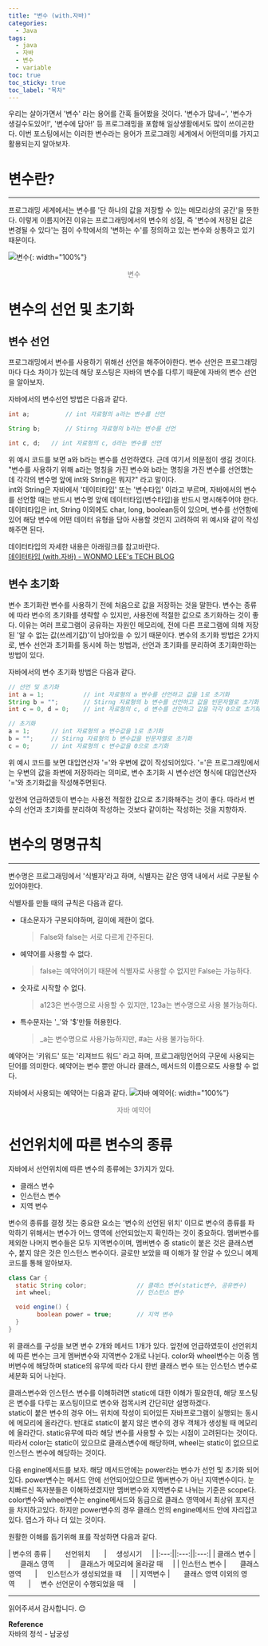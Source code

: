 ```yaml
---
title: "변수 (with.자바)"
categories:
  - Java
tags:
  - java
  - 자바
  - 변수
  - variable
toc: true
toc_sticky: true
toc_label: "목차"
---
```


우리는 살아가면서 '변수' 라는 용어를 간혹 들어봤을 것이다. '변수가 많네~', '변수가 생길수도있어!', '변수에 담아!' 등 프로그래밍을 포함해 일상생활에서도 많이 쓰이곤한다.
이번 포스팅에서는 이러한 변수라는 용어가 프로그래밍 세계에서 어떤의미를 가지고 활용되는지 알아보자.

# 변수란?
---
프로그래밍 세계에서는 변수를 '단 하나의 값을 저장할 수 있는 메모리상의 공간'을 뜻한다. 이렇게 이름지어진 이유는 프로그래밍에서의 변수의 성질, 즉 '변수에 저장된 값은 변경될 수 있다'는 점이 수학에서의 '변하는 수'를 정의하고 있는 변수와 상통하고 있기 때문이다.

![변수](/blog/assets/img/posts/20220722/variable.png "변수"){: width="100%"}
<div style="color: gray; text-align: center; margin-bottom: 30px;">변수</div> 

# 변수의 선언 및 초기화
## 변수 선언
프로그래밍에서 변수를 사용하기 위해선 선언을 해주어야한다. 변수 선언은 프로그래밍마다 다소 차이가 있는데 해당 포스팅은 자바의 변수를 다루기 때문에 자바의 변수 선언을 알아보자.  

자바에서의 변수선언 방법은 다음과 같다.
```java
int a;          // int 자료형의 a라는 변수를 선언

String b;       // Stirng 자료형의 b라는 변수를 선언

int c, d;   // int 자료형의 c, d라는 변수를 선언
```

위 예시 코드를 보면 a와 b라는 변수를 선언하였다. 근데 여기서 의문점이 생길 것이다. "변수를 사용하기 위해 a라는 명칭을 가진 변수와 b라는 명칭을 가진 변수를 선언했는데 각각의 변수명 앞에 int와 String은 뭐지?" 라고 말이다.  
int와 String은 자바에서 '데이터타입' 또는 '변수타입' 이라고 부르며, 자바에서의 변수를 선언할 때는 반드시 변수명 앞에 데이터타입(변수타입)을 반드시 명시해주어야 한다. 
데이터타입은 int, String 이외에도 char, long, boolean등이 있으며, 변수를 선언함에 있어 해당 변수에 어떤 데이터 유형을 담아 사용할 것인지 고려하여 위 예시와 같이 작성해주면 된다.  

데이터타입의 자세한 내용은 아래링크를 참고바란다.  
[데이터타입 (with.자바) - WONMO LEE's TECH BLOG](https://wonmolee.github.io/blog/java/what-is-variable-type-with-java)

## 변수 초기화
변수 초기화란 변수를 사용하기 전에 처음으로 값을 저장하는 것을 말한다. 변수는 종류에 따라 변수의 초기화를 생략할 수 있지만, 사용전에 적절한 값으로 초기화하는 것이 좋다. 이유는 여러 프로그램이 공유하는 자원인 메모리에, 전에 다른 프로그램에 의해 저장된 '알 수 없는 값(쓰레기값)'이 남아있을 수 있기 때문이다.
변수의 초기화 방법은 2가지로, 변수 선언과 초기화를 동시에 하는 방법과, 선언과 초기화를 분리하여 초기화만하는 방법이 있다.

자바에서의 변수 초기화 방법은 다음과 같다.
```java
// 선언 및 초기화
int a = 1;           // int 자료형의 a 변수를 선언하고 값을 1로 초기화
String b = "";       // Stirng 자료형의 b 변수를 선언하고 값을 빈문자열로 초기화
int c = 0, d = 0;    // int 자료형의 c, d 변수를 선언하고 값을 각각 0으로 초기화

// 초기화
a = 1;      // int 자료형의 a 변수값을 1로 초기화
b = "";     // Stirng 자료형의 b 변수값을 빈문자열로 초기화
c = 0;      // int 자료형의 c 변수값을 0으로 초기화
```

위 예시 코드를 보면 대입연산자 '='와 우변에 값이 작성되어있다. '='은 프로그래밍에서는 우변의 값을 좌변에 저장하라는 의미로, 변수 초기화 시 변수선언 형식에 대입연산자 '='와 초기화값을 작성해주면된다.  

앞전에 언급하였듯이 변수는 사용전 적절한 값으로 초기화해주는 것이 좋다. 따라서 변수의 선언과 초기화를 분리하여 작성하는 것보다 같이하는 작성하는 것을 지향하자.

# 변수의 명명규칙
---
변수명은 프로그래밍에서 '식별자'라고 하며, 식별자는 같은 영역 내에서 서로 구분될 수 있어야한다.

식별자를 만들 때의 규칙은 다음과 같다.
- 대소문자가 구분되야하며, 길이에 제한이 없다.
    >False와 false는 서로 다르게 간주된다.
- 예약어를 사용할 수 없다.
    >false는 예약어이기 때문에 식별자로 사용할 수 없지만 False는 가능하다.
- 숫자로 시작할 수 없다.
    >a123은 변수명으로 사용할 수 있지만, 123a는 변수명으로 사용 불가능하다.
- 특수문자는 '_'와 '$'만들 허용한다.
    >_a는 변수명으로 사용가능하지만, #a는 사용 불가능하다.

예약어는 '키워드' 또는 '리져브드 워드' 라고 하며, 프로그래밍언어의 구문에 사용되는 단어를 의미한다. 예약어는 변수 뿐만 아니라 클래스, 메서드의 이름으로도 사용할 수 없다. 

자바에서 사용되는 예약어는 다음과 같다.
![자바 예약어](/blog/assets/img/posts/20220722/java-reserved-word.png "자바 예약어"){: width="100%"}
<div style="color: gray; text-align: center; margin-bottom: 30px;">자바 예약어</div> 

# 선언위치에 따른 변수의 종류
자바에서 선언위치에 따른 변수의 종류에는 3가지가 있다.
- 클래스 변수
- 인스턴스 변수
- 지역 변수

변수의 종류를 결정 짓는 중요한 요소는 '변수의 선언된 위치' 이므로 변수의 종류를 파악하기 위해서는 변수가 어느 영역에 선언되었는지 확인하는 것이 중요하다. 멤버변수를 제외한 나머지 변수들은 모두 지역변수이며, 멤버변수 중 static이 붙은 것은 클래스변수, 붙지 않은 것은 인스턴스 변수이다. 글로만 보았을 때 이해가 잘 안갈 수 있으니 예제코드를 통해 알아보자.
```java
class Car {
  static String color;              // 클래스 변수(static변수, 공유변수)
  int wheel;                        // 인스턴스 변수

  void engine() {             
        boolean power = true;       // 지역 변수
  }
}
```
위 클래스를 구성을 보면 변수 2개와 메서드 1개가 있다. 앞전에 언급하였듯이 선언위치에 따른 변수는 크게 멤버변수와 지역변수 2개로 나뉜다. color와 wheel변수는 이중 멤버변수에 해당하며 statice의 유무에 따라 다시 한번 클래스 변수 또는 인스턴스 변수로 세분화 되어 나뉜다.  

클래스변수와 인스턴스 변수를 이해하려면 static에 대한 이해가 필요한데, 해당 포스팅은 변수를 다루는 포스팅이므로 변수와 접목시켜 간단히만 설명하겠다.  
static이 붙은 변수의 경우 어느 위치에 작성이 되어있든 자바프로그램이 실행되는 동시에 메모리에 올라간다. 반대로 static이 붙지 않은 변수의 경우 객체가 생성될 때 메모리에 올라간다.
static유무에 따라 해당 변수를 사용할 수 있는 시점이 고려된다는 것이다. 따라서 color는 static이 있으므로 클래스변수에 해당하며, wheel는 static이 없으므로 인스턴스 변수에 해당하는 것이다.

다음 engine메서드를 보자. 해당 메서드안에는 power라는 변수가 선언 및 초기화 되어있다. power변수는 메서드 안에 선언되어있으므로 멤버변수가 아닌 지역변수이다. 눈치빠르신 독자분들은 이해하셨겠지만 멤버변수와 지역변수로 나뉘는 기준은 scope다. color변수와 wheel변수는 engine메서드와 동급으로 클래스 영역에서 최상위 포지션을 차지하고있다. 하지만 power변수의 경우 클래스 안의 engine메서드 안에 자리잡고 있다. 뎁스가 하나 더 있는 것이다.

원활한 이해를 돕기위해 표를 작성하면 다음과 같다.

| 변수의 종류 | &nbsp;&nbsp;&nbsp;&nbsp;&nbsp;&nbsp;선언위치&nbsp;&nbsp;&nbsp;&nbsp;&nbsp;&nbsp; | &nbsp;&nbsp;&nbsp;&nbsp;생성시기&nbsp;&nbsp;&nbsp;&nbsp; |
|:---:||:---:||:---:|
| 클래스 변수 | &nbsp;&nbsp;&nbsp;&nbsp;&nbsp;&nbsp;클래스 영역&nbsp;&nbsp;&nbsp;&nbsp;&nbsp;&nbsp; | &nbsp;&nbsp;&nbsp;&nbsp;클래스가 메모리에 올라갈 때&nbsp;&nbsp;&nbsp;&nbsp; |
| 인스턴스 변수 | &nbsp;&nbsp;&nbsp;&nbsp;&nbsp;&nbsp;클래스 영역&nbsp;&nbsp;&nbsp;&nbsp;&nbsp;&nbsp; | &nbsp;&nbsp;&nbsp;&nbsp;인스턴스가 생성되었을 때&nbsp;&nbsp;&nbsp;&nbsp; |
| 지역변수 | &nbsp;&nbsp;&nbsp;&nbsp;&nbsp;&nbsp;클래스 영역 이외의 영역&nbsp;&nbsp;&nbsp;&nbsp;&nbsp;&nbsp; | &nbsp;&nbsp;&nbsp;&nbsp;변수 선언문이 수행되었을 때&nbsp;&nbsp;&nbsp;&nbsp; |

--- 

읽어주셔서 감사합니다. 😊

__Reference__  
자바의 정석 - 남궁성